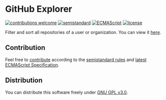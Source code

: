 # GitHub Explorer

[![contributions welcome](https://img.shields.io/badge/contributions-welcome-brightgreen.svg)](https://github.com/berkerol/github-explorer/issues)
[![semistandard](https://img.shields.io/badge/code%20style-semistandard-brightgreen.svg)](https://github.com/Flet/semistandard)
[![ECMAScript](https://img.shields.io/badge/ECMAScript-latest-brightgreen.svg)](https://www.ecma-international.org/ecma-262)
[![license](https://img.shields.io/badge/license-GNU%20GPL%20v3.0-blue.svg)](https://github.com/berkerol/github-explorer/blob/master/LICENSE)

Filter and sort all repositories of a user or organization. You can view it [here](https://berkerol.github.io/github-explorer/github-explorer.html).

## Contribution

Feel free to [contribute](https://github.com/berkerol/github-explorer/issues) according to the [semistandard rules](https://github.com/Flet/semistandard) and [latest ECMAScript Specification](https://www.ecma-international.org/ecma-262).

## Distribution

You can distribute this software freely under [GNU GPL v3.0](https://github.com/berkerol/github-explorer/blob/master/LICENSE).
